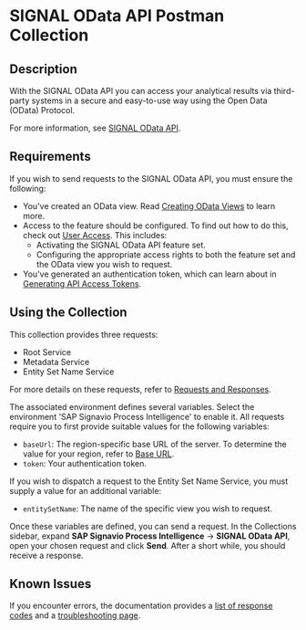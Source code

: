 # SIGNAL OData API Postman Collection

## Description

With the SIGNAL OData API you can access your analytical results via third-party systems in a secure and easy-to-use way using the Open Data (OData) Protocol.

For more information, see [SIGNAL OData API](https://help.sap.com/docs/signavio-process-intelligence/api-guide/signal-odata-api).

## Requirements

If you wish to send requests to the SIGNAL OData API, you must ensure the following:

* You've created an OData view. Read [Creating OData Views](https://help.sap.com/docs/signavio-process-intelligence/api-guide/creating-odata-views) to learn more.
* Access to the feature should be configured. To find out how to do this, check out [User Access](https://help.sap.com/docs/signavio-process-intelligence/api-guide/configuring-user-access). This includes:
  * Activating the SIGNAL OData API feature set. 
  * Configuring the appropriate access rights to both the feature set and the OData view you wish to request.
* You've generated an authentication token, which can learn about in [Generating API Access Tokens](https://help.sap.com/docs/signavio-process-intelligence/api-guide/generating-api-access-tokens).

## Using the Collection

This collection provides three requests:

* Root Service
* Metadata Service
* Entity Set Name Service

For more details on these requests, refer to [Requests and Responses](https://help.sap.com/docs/signavio-process-intelligence/api-guide/requests-and-responses).

The associated environment defines several variables. Select the environment 'SAP Signavio Process Intelligence' to enable it. All requests require you to first provide suitable values for the following variables:

* `baseUrl`: The region-specific base URL of the server. To determine the value for your region, refer to [Base URL](https://help.sap.com/docs/signavio-process-intelligence/api-guide/requests-and-responses#base-url).
* `token`: Your authentication token.

If you wish to dispatch a request to the Entity Set Name Service, you must supply a value for an additional variable:

* `entitySetName`: The name of the specific view you wish to request.

Once these variables are defined, you can send a request. In the Collections sidebar, expand **SAP Signavio Process Intelligence** &rarr; **SIGNAL OData API**, open your chosen request and click **Send**. After a short while, you should receive a response.

## Known Issues

If you encounter errors, the documentation provides a [list of response codes](https://help.sap.com/docs/signavio-process-intelligence/api-guide/requests-and-responses#response-codes) and a [troubleshooting page](https://help.sap.com/docs/signavio-process-intelligence/api-guide/troubleshooting).